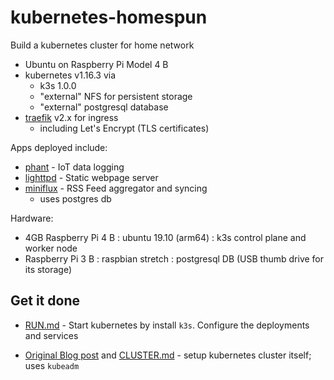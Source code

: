 kubernetes-homespun
===================

Build a kubernetes cluster for home network

-	Ubuntu on Raspberry Pi Model 4 B
-	kubernetes v1.16.3 via
	-	k3s 1.0.0
	-	"external" NFS for persistent storage
	-	"external" postgresql database
-	[traefik](https://github.com/containous/traefik) v2.x for ingress
	-	including Let's Encrypt (TLS certificates)

Apps deployed include:

-	[phant](https://hub.docker.com/r/dpcrook/phant_server-docker) - IoT data logging
-	[lighttpd](https://hub.docker.com/r/dpcrook/alpine-lighttpd-static) - Static webpage server
-	[miniflux](https://hub.docker.com/r/miniflux/miniflux) - RSS Feed aggregator and syncing
	-	uses postgres db

Hardware:

-	4GB Raspberry Pi 4 B : ubuntu 19.10 (arm64) : k3s control plane and worker node
-	Raspberry Pi 3 B : raspbian stretch : postgresql DB (USB thumb drive for its storage)

Get it done
-----------

-	[RUN.md](RUN.md) - Start kubernetes by install `k3s`. Configure the deployments and services

-	[Original Blog post](https://idcrook.github.io/Kubernetes-Ubuntu-18.04-Bare-Metal-Single-Host/) and [CLUSTER.md](.archive/CLUSTER.md) - setup kubernetes cluster itself; uses `kubeadm`
